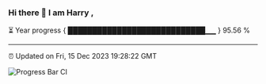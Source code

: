 ### Hi there 👋 I am Harry , 

⏳ Year progress { ████████████████████████████▁▁ } 95.56 %

---

⏰ Updated on Fri, 15 Dec 2023 19:28:22 GMT

![Progress Bar CI](https://github.com/duykhang68/duykhang68/workflows/Progress%20Bar%20CI/badge.svg)
